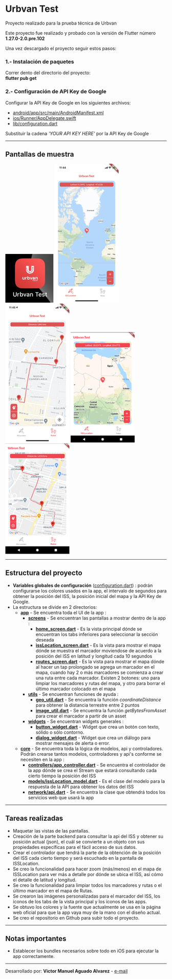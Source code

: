 # Urbvan Test

Proyecto realizado para la prueba técnica de Urbvan

Este proyecto fue realizado y probado con la versión de Flutter número **1.27.0-2.0.pre.102**

Una vez descargado el proyecto seguir estos pasos:

### 1.- Instalación de paquetes

Correr dento del directorio del proyecto: \
**flutter pub get**

### 2.- Configuración de API Key de Google

Configurar la API Key de Google en los siguientes archivos:

- [android/app/src/main/AndroidManifest.xml](android/app/src/main/AndroidManifest.xml)
- [ios/Runner/AppDelegate.swift](ios/Runner/AppDelegate.swift)
- [lib/configuration.dart](lib/configuration.dart)

Substituir la cadena *'YOUR API KEY HERE'* por la API Key de Google

---

## Pantallas de muestra

<img src="screenshots/icon.jpg" alt="icon" width="150"/>
<img src="screenshots/ios_1.PNG" alt="iOS ISSLocation" width="200"/>
<img src="screenshots/ios_2.PNG" alt="iOS Routes" width="200"/>
<img src="screenshots/android_2.png" alt="Android ISSLocation" width="200"/>
<img src="screenshots/android_1.png" alt="Android Routes" width="200"/>

-----

## Estructura del proyecto

- **Variables globales de configuración** ([configuration.dart](lib/configuration.dart)) : podrán configurarse los colores usados en la app, el intervalo de segundos para obtener la posición del ISS, la posición inicial del mapa y la API Key de Google.
- La estructura se divide en 2 directorios:
    - [**app**](lib/app) -  Se encuentra toda el UI de la app :
        - [**screens**](lib/app/screens) - Se encuentran las pantallas a mostrar dentro de la app :
            - [**home_screen.dart**](lib/app/screens/home_screen.dart) - Es la vista principal dónde se encuentran los tabs inferiores para seleccionar la sección deseada
            - [**issLocation_screen.dart**](lib/app/screens/issLocation_screen.dart) - Es la vista para mostrar el mapa dónde se muestra el marcador moviendose de acuerdo a la posición del ISS en latitud y longitud cada 10 segundos
            - [**routes_screen.dart**](lib/app/screens/routes_screen.dart) - Es la vista para mostrar el mapa dónde al hacer un tap prolongado se agrega un marcador en el mapa, cuando hay 2 o más marcadores se comienza a crear una ruta entre cada marcador. Existen 2 botones: uno para limpiar los marcadores y rutas del mapa, y otro para borrar el último marcador colocado en el mapa 
        - [**utils**](lib/app/utils) - Se encuentran funciones de ayuda :
            - [**geo_util.dart**](lib/app/utils/geo_util.dart) - Se encuentra la función *coordinateDistance* para obtener la distancia terrestre entre 2 puntos
            - [**image_util.dart**](lib/app/utils/image_util.dart) - Se encuentra la función *getBytesFromAsset* para crear el marcador a partir de un asset 
        - [**widgets**](lib/app/widgets) - Se encuentran widgets generales :
            - [**button_widget.dart**](lib/app/widgets/button_widget.dart) - Widget que crea un botón con texto, sólido o sólo contorno.
            - [**dialog_widget.dart**](lib/app/widgets/dialog_widget.dart) - Widget que crea un diálogo para mostrar mensajes de alerta o error.
    - [**core**](lib/core) - Se encuentra toda la lógica de modelos, api y controladores. Podrán crearse tantos modelos, controladores y api's conforme se necesiten en la app :
        - [**controllers/app_controller.dart**](lib/core/controllers/app_controller.dart) - Se encuentra el controlador de la app dónde se crea el Stream que estará consultando cada cierto tiempo la posición del ISS
        - [**models/issLocation_model.dart**](lib/core/models/issLocation_model.dart) - Es el clase del modelo para la respuesta de la API para obtener los datos del ISS
        - [**network/api.dart**](lib/core/network/api.dart) - Se encuentra la clase que obtendrá todos los servicios web que usará la app

----

## Tareas realizadas

- Maquetar las vistas de las pantallas.
- Creación de la parte backend para consultar la api del ISS y obtener su posición actual (json), el cuál se convierte a un objeto con sus propiedades específicas para el fácil acceso de sus datos.
- Crear el controlador que tendrá la parte de la obtención de la posición del ISS cada cierto tiempo y será escuchado en la pantalla de ISSLocation.
- Se creo la funcionalidad para hacer zoom (más/menos) en el mapa de ISSLocation para ver más a detalle por dónde se ubica el ISS, así cómo el detalle de latitud y longitud.
- Se creo la funcionalidad para limpiar todos los marcadores y rutas o el último marcador en el mapa de Rutas.
- Se crearon las imágenes personalizadas para el marcador del ISS, los íconos de los tabs de la vista principal y los íconos de las apps.
- Se obtuvo los colores y la fuente que actualmente se usa en la página web oficial para que la app vaya muy de la mano con el diseño actual.
- Se creo el repositorio en Github para subir todo el proyecto.

----

## Notas importantes
- Establecer los bundles necesarios sobre todo en iOS para ejecutar la app correctamente.
----

Desarrollado por: **Victor Manuel Aguado Alvarez** - [e-mail](mailto:vico_aguado@hotmail.com)



